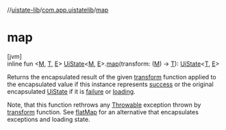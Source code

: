 //[uistate-lib](../../index.md)/[com.app.uistatelib](index.md)/[map](map.md)

# map

[jvm]\
inline fun <[M](map.md), [T](map.md), [E](map.md)> [UiState](-ui-state/index.md)<[M](map.md), [E](map.md)>.[map](map.md)(transform: ([M](map.md)) -> [T](map.md)): [UiState](-ui-state/index.md)<[T](map.md), [E](map.md)>

Returns the encapsulated result of the given [transform](map.md) function applied to the encapsulated value if this instance represents [success](-ui-state/-success/index.md) or the original encapsulated [UiState](-ui-state/index.md) if it is [failure](-ui-state/-failure/index.md) or [loading](-ui-state/-loading/index.md).

Note, that this function rethrows any [Throwable](https://kotlinlang.org/api/latest/jvm/stdlib/kotlin/-throwable/index.html) exception thrown by [transform](map.md) function. See [flatMap](flat-map.md) for an alternative that encapsulates exceptions and loading state.
